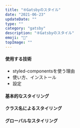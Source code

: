 ```yaml
---
title: "④Gatsbyのスタイル"
date: "2021-06-23"
updateDate: ""
type: ""
category: "gatsby"
description: "④Gatsbyのスタイル"
emoji: "🍃"
topImage: ""
---
```

#### 使用する技術
- styled-componentsを使う理由
- 使い方、インストール
- 設定

#### 基本的なスタイリング

#### クラス名によるスタイリング

#### グローバルなスタイリング
